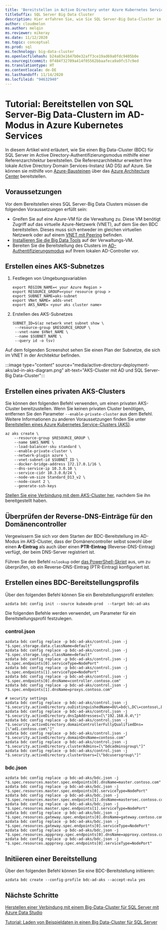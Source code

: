 ```yaml
---
title: 'Bereitstellen in Active Directory unter Azure Kubernetes Services: Tutorial'
titleSuffix: SQL Server Big Data Cluster
description: Hier erfahren Sie, wie Sie SQL Server-Big Data-Cluster im AD-Modus in Azure Kubernetes Services (AKS) bereitstellen.
author: cloudmelon
ms.author: melqin
ms.reviewer: mikeray
ms.date: 11/12/2020
ms.topic: conceptual
ms.prod: sql
ms.technology: big-data-cluster
ms.openlocfilehash: b24a83e1647b0e32aff3ce19ad69a0fdc9405b0e
ms.sourcegitcommit: 0f484f32709a414f05562bbaafeca9a9fc57c9ed
ms.translationtype: HT
ms.contentlocale: de-DE
ms.lasthandoff: 11/14/2020
ms.locfileid: "94632940"
---
```

# <a name="tutorial-deploy-sql-server-big-data-clusters-in-ad-mode-on-azure-kubernetes-services-aks"></a>Tutorial: Bereitstellen von SQL Server-Big Data-Clustern im AD-Modus in Azure Kubernetes Services

In diesem Artikel wird erläutert, wie Sie einen Big Data-Cluster (BDC) für SQL Server im Active Directory-Authentifizierungsmodus mithilfe einer Referenzarchitektur bereitstellen. Die Referenzarchitektur erweitert Ihre lokale Active Directory Domain Services-Instanz (AD DS) auf Azure. Sie können sie mithilfe von [Azure-Bausteinen](https://github.com/mspnp/template-building-blocks/wiki/Install-Azure-Building-Blocks) über das [Azure Architecture Center](https://github.com/mspnp/identity-reference-architectures/tree/master/adds-extend-domain) bereitstellen.

## <a name="prerequisites"></a>Voraussetzungen

Vor dem Bereitstellen eines SQL Server-Big Data Clusters müssen die folgenden Voraussetzungen erfüllt sein:

* Greifen Sie auf eine Azure-VM für die Verwaltung zu. Diese VM benötigt Zugriff auf das virtuelle Azure-Netzwerk (VNET), auf dem Sie den BDC bereitstellen. Dieses muss sich entweder im gleichen virtuellen Netzwerk oder auf einem [VNET mit Peering](/azure/virtual-network/virtual-network-manage-peering) befinden.
* [Installieren Sie die Big Data Tools](deploy-big-data-tools.md) auf der Verwaltungs-VM.
* Bereiten Sie die Bereitstellung des Clusters im [AD-Authentifizierungsmodus](active-directory-prerequisites.md) auf Ihrem lokalen AD-Controller vor.

## <a name="create-aks-subnet"></a>Erstellen eines AKS-Subnetzes

1. Festlegen von Umgebungsvariablen

   ```console
   export REGION_NAME=< your Azure Region >
   export RESOURCE_GROUP=<your resource group >
   export SUBNET_NAME=aks-subnet
   export VNet_NAME= adds-vnet
   export AKS_NAME= <your aks cluster name>
   ```

1. Erstellen des AKS-Subnetzes

   ```console
   SUBNET_ID=$(az network vnet subnet show \
    --resource-group $RESOURCE_GROUP \
    --vnet-name $VNet_NAME \
    --name $SUBNET_NAME \
    --query id -o tsv)
   ```

Auf dem folgenden Screenshot sehen Sie einen Plan der Subnetze, die sich im VNET in der Architektur befinden.

:::image type="content" source="media/active-directory-deployment-aks/ad-in-aks-diagram.png" alt-text="AKS-Cluster mit AD und SQL Server-Big Data-Cluster":::

## <a name="create-an-aks-private-cluster"></a>Erstellen eines privaten AKS-Clusters

Sie können den folgenden Befehl verwenden, um einen privaten AKS-Cluster bereitzustellen. Wenn Sie keinen privaten Cluster benötigen, entfernen Sie den Parameter `--enable-private-cluster` aus dem Befehl. Weitere Informationen zu anderen Voraussetzungen finden Sie unter [Bereitstellen eines Azure Kubernetes Service-Clusters (AKS)](/azure/aks/tutorial-kubernetes-deploy-cluster).

```azurecli
az aks create \
    --resource-group $RESOURCE_GROUP \
    --name $AKS_NAME \
    --load-balancer-sku standard \
    --enable-private-cluster \
    --network-plugin azure \
    --vnet-subnet-id $SUBNET_ID \
    --docker-bridge-address 172.17.0.1/16 \
    --dns-service-ip 10.3.0.10 \
    --service-cidr 10.3.0.0/24 \
    --node-vm-size Standard_D13_v2 \
    --node-count 2 \
    --generate-ssh-keys
```

[Stellen Sie eine Verbindung mit dem AKS-Cluster her](/azure/aks/tutorial-kubernetes-deploy-cluster#connect-to-cluster-using-kubectl), nachdem Sie ihn bereitgestellt haben.

## <a name="verify-reverse-dns-entry-for-domain-controller"></a>Überprüfen der Reverse-DNS-Einträge für den Domänencontroller

Vergewissern Sie sich vor dem Starten der BDC-Bereitstellung im AD-Modus im AKS-Cluster, dass der Domänencontroller selbst sowohl über einen **A-Eintrag** als auch über einen **PTR-Eintrag** (Reverse-DNS-Eintrag) verfügt, der beim DNS-Server registriert ist.

Führen Sie den Befehl `nslookup` oder [das PowerShell-Skript](troubleshoot-ad-reverse-lookup-zone.md) aus, um zu überprüfen, ob ein Reverse-DNS-Eintrag (PTR-Eintrag) konfiguriert ist.

## <a name="create-bdc-deployment-profile"></a>Erstellen eines BDC-Bereitstellungsprofils

Über den folgenden Befehl können Sie ein Bereitstellungsprofil erstellen:

```console
azdata bdc config init --source kubeadm-prod  --target bdc-ad-aks
```

Die folgenden Befehle werden verwendet, um Parameter für ein Bereitstellungsprofil festzulegen.

### <a name="controljson"></a>control.json

```console
azdata bdc config replace -p bdc-ad-aks/control.json -j "$.spec.storage.data.className=default"
azdata bdc config replace -p bdc-ad-aks/control.json -j "$.spec.storage.logs.className=default"
azdata bdc config replace -p bdc-ad-aks/control.json -j "$.spec.endpoints[0].serviceType=NodePort"
azdata bdc config replace -p bdc-ad-aks/control.json -j "$.spec.endpoints[1].serviceType=NodePort"
azdata bdc config replace -p bdc-ad-aks/control.json -j "$.spec.endpoints[0].dnsName=controller.contoso.com"
azdata bdc config replace -p bdc-ad-aks/control.json -j "$.spec.endpoints[1].dnsName=proxys.contoso.com"

# security settings 
azdata bdc config replace -p bdc-ad-aks/control.json -j "$.security.activeDirectory.ouDistinguishedName=OU\=bdc\,DC\=contoso\,DC\=com"
azdata bdc config replace -p bdc-ad-aks/control.json -j "$.security.activeDirectory.dnsIpAddresses=[\"192.168.0.4\"]"
azdata bdc config replace -p bdc-ad-aks/control.json -j "$.security.activeDirectory.domainControllerFullyQualifiedDns=[\"ad1.contoso.com\"]"
azdata bdc config replace -p bdc-ad-aks/control.json -j "$.security.activeDirectory.domainDnsName=contoso.com"
azdata bdc config replace -p bdc-ad-aks/control.json -j "$.security.activeDirectory.clusterAdmins=[\"bdcadminsgroup\"]"
azdata bdc config replace -p bdc-ad-aks/control.json -j "$.security.activeDirectory.clusterUsers=[\"bdcusersgroup\"]"
```

### <a name="bdcjson"></a>bdc.json

```console
azdata bdc config replace -p bdc-ad-aks/bdc.json -j "$.spec.resources.master.spec.endpoints[0].dnsName=master.contoso.com"
azdata bdc config replace -p bdc-ad-aks/bdc.json -j "$.spec.resources.master.spec.endpoints[0].serviceType=NodePort"
azdata bdc config replace -p bdc-ad-aks/bdc.json -j "$.spec.resources.master.spec.endpoints[1].dnsName=mastersec.contoso.com"
azdata bdc config replace -p bdc-ad-aks/bdc.json -j "$.spec.resources.master.spec.endpoints[1].serviceType=NodePort"
azdata bdc config replace -p bdc-ad-aks/bdc.json -j "$.spec.resources.gateway.spec.endpoints[0].dnsName=gateway.contoso.com"
azdata bdc config replace -p bdc-ad-aks/bdc.json -j "$.spec.resources.gateway.spec.endpoints[0].serviceType=NodePort"
azdata bdc config replace -p bdc-ad-aks/bdc.json -j "$.spec.resources.appproxy.spec.endpoints[0].dnsName=approxy.contoso.com"
azdata bdc config replace -p bdc-ad-aks/bdc.json -j "$.spec.resources.appproxy.spec.endpoints[0].serviceType=NodePort"
```

## <a name="initiate-deployment"></a>Initiieren einer Bereitstellung

Über den folgenden Befehl können Sie eine BDC-Bereitstellung initiieren:

```console
azdata bdc create --config-profile bdc-ad-aks --accept-eula yes
```

## <a name="next-steps"></a>Nächste Schritte

[Herstellen einer Verbindung mit einem Big-Data-Cluster für SQL Server mit Azure Data Studio](connect-to-big-data-cluster.md)

[Tutorial: Laden von Beispieldaten in einen Big Data-Cluster für SQL Server](tutorial-load-sample-data.md)